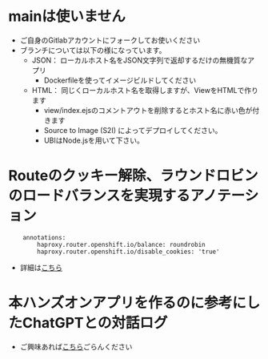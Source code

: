 # mainは使いません
- ご自身のGitlabアカウントにフォークしてお使いください
- ブランチについては以下の様になっています。
    - JSON： ローカルホスト名をJSON文字列で返却するだけの無機質なアプリ
        - Dockerfileを使ってイメージビルドしてください
    - HTML： 同じくローカルホスト名を取得しますが、ViewをHTMLで作ります
        - view/index.ejsのコメントアウトを削除するとホスト名に赤い色が付きます
        - Source to Image (S2I) によってデプロイしてください。
        - UBIはNode.jsを用いて下さい。

# Routeのクッキー解除、ラウンドロビンのロードバランスを実現するアノテーション
```  
    annotations:
        haproxy.router.openshift.io/balance: roundrobin
        haproxy.router.openshift.io/disable_cookies: 'true'
```
- 詳細は[こちら](https://access.redhat.com/documentation/ja-jp/openshift_container_platform/3.11/html/architecture/load-balancing)

# 本ハンズオンアプリを作るのに参考にしたChatGPTとの対話ログ
-   ご興味あれば[こちら](https://chat.openai.com/share/08830155-9c0b-49da-96b7-95e227e1554f)ごらんください